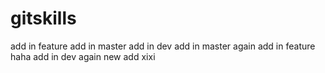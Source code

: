 # gitskills
add in feature
add in master
add in dev
add in master again
add in feature haha
add in dev again
new add xixi

